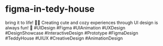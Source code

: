 # figma-in-tedy-house
bring it to life! 🧸✨ Creating cute and cozy experiences through UI design is always fun! 💙  #UIDesign #Figma #UIAnimation #UXDesign #DesignShowcase #InteractiveDesign #Prototype #FigmaDesign #TeddyHouse #UIUX #CreativeDesign #AnimationDesign
